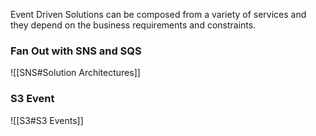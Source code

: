 Event Driven Solutions can be composed from a variety of services and they depend on the business requirements and constraints.

### Fan Out with SNS and SQS

![[SNS#Solution Architectures]]

### S3 Event

![[S3#S3 Events]]
